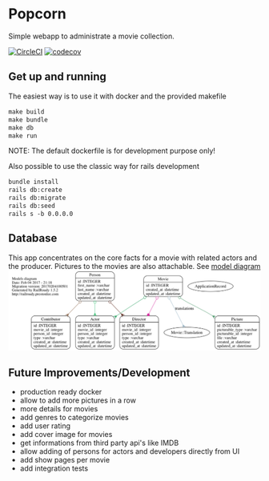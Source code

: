 # Popcorn
Simple webapp to administrate a movie collection.

[![CircleCI](https://circleci.com/gh/mupat/popcorn/tree/master.svg?style=shield)](https://circleci.com/gh/mupat/popcorn/tree/master)
[![codecov](https://codecov.io/gh/mupat/popcorn/branch/master/graph/badge.svg)](https://codecov.io/gh/mupat/popcorn)

## Get up and running

The easiest way is to use it with docker and the provided makefile

```
make build
make bundle
make db
make run
```

NOTE: The default dockerfile is for development purpose only!

Also possible to use the classic way for rails development

```
bundle install
rails db:create
rails db:migrate
rails db:seed
rails s -b 0.0.0.0
```

## Database
This app concentrates on the core facts for a movie with related actors and the producer. Pictures to the movies are also attachable. See [model diagram](doc/models_complete.png)
[![model](doc/models_complete.png)](doc/models_complete.png)

## Future Improvements/Development
* production ready docker
* allow to add more pictures in a row
* more details for movies
* add genres to categorize movies
* add user rating
* add cover image for movies
* get informations from third party api's like IMDB
* allow adding of persons for actors and developers directly from UI
* add show pages per movie
* add integration tests

